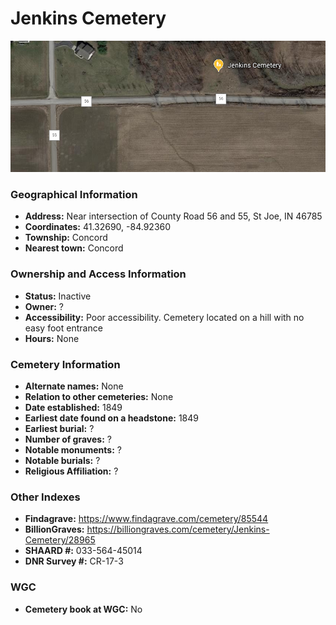 # Jenkins Cemetery

![Jenkins Cemetery on Google Earth](https://github.com/FyoAtEPL/DeKalbCemeteries/blob/main/images/mapImages/JenkinsEarth.png "Jenkins Cemetery on Google Earth")

### Geographical Information
- **Address:** Near intersection of County Road 56 and 55, St Joe, IN 46785
- **Coordinates:** 41.32690, -84.92360
- **Township:** Concord
- **Nearest town:** Concord

### Ownership and Access Information
- **Status:** Inactive
- **Owner:** ?
- **Accessibility:** Poor accessibility. Cemetery located on a hill with no easy foot entrance
- **Hours:** None

### Cemetery Information
- **Alternate names:** None
- **Relation to other cemeteries:** None
- **Date established:** 1849
- **Earliest date found on a headstone:** 1849
- **Earliest burial:** ?
- **Number of graves:** ?
- **Notable monuments:** ?
- **Notable burials:** ?
- **Religious Affiliation:** ?

### Other Indexes
- **Findagrave:** https://www.findagrave.com/cemetery/85544 
- **BillionGraves:** https://billiongraves.com/cemetery/Jenkins-Cemetery/28965
- **SHAARD #:** 033-564-45014
- **DNR Survey #:** CR-17-3


### WGC
- **Cemetery book at WGC:** No

